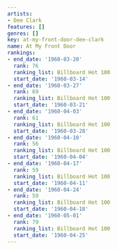 ```yaml
---
artists:
- Dee Clark
features: []
genres: []
key: at-my-front-door-dee-clark
name: At My Front Door
rankings:
- end_date: '1960-03-20'
  rank: 76
  ranking_list: Billboard Hot 100
  start_date: '1960-03-14'
- end_date: '1960-03-27'
  rank: 69
  ranking_list: Billboard Hot 100
  start_date: '1960-03-21'
- end_date: '1960-04-03'
  rank: 61
  ranking_list: Billboard Hot 100
  start_date: '1960-03-28'
- end_date: '1960-04-10'
  rank: 56
  ranking_list: Billboard Hot 100
  start_date: '1960-04-04'
- end_date: '1960-04-17'
  rank: 59
  ranking_list: Billboard Hot 100
  start_date: '1960-04-11'
- end_date: '1960-04-24'
  rank: 59
  ranking_list: Billboard Hot 100
  start_date: '1960-04-18'
- end_date: '1960-05-01'
  rank: 79
  ranking_list: Billboard Hot 100
  start_date: '1960-04-25'
---
```


